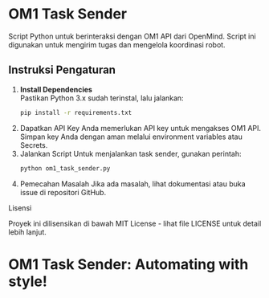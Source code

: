 # OM1 Task Sender

Script Python untuk berinteraksi dengan OM1 API dari OpenMind. Script ini digunakan untuk mengirim tugas dan mengelola koordinasi robot.

## Instruksi Pengaturan

1. **Install Dependencies**  
   Pastikan Python 3.x sudah terinstal, lalu jalankan:
   ```bash
   pip install -r requirements.txt
2.	Dapatkan API Key
Anda memerlukan API key untuk mengakses OM1 API. Simpan key Anda dengan aman melalui environment variables atau Secrets.
3.	Jalankan Script
Untuk menjalankan task sender, gunakan perintah:
    ```bash
    python om1_task_sender.py
4.	Pemecahan Masalah
Jika ada masalah, lihat dokumentasi atau buka issue di repositori GitHub.

Lisensi

Proyek ini dilisensikan di bawah MIT License - lihat file LICENSE untuk detail lebih lanjut.
# OM1 Task Sender: Automating with style!
